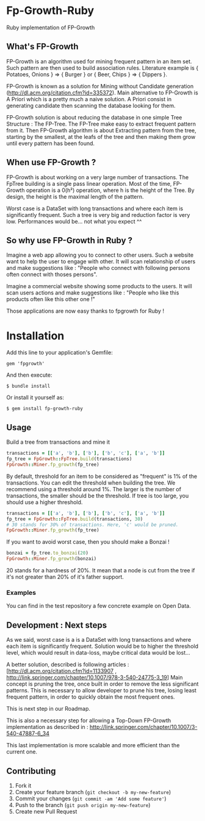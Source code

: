 # Fp-Growth-Ruby

Ruby implementation of FP-Growth

## What's FP-Growth

FP-Growth is an algorithm used for mining frequent pattern in an item set. Such pattern are then used to build association rules.
Literature example is { Potatoes, Onions } => { Burger } or { Beer, Chips } => { Dippers }.

FP-Growth is known as a solution for Mining without Candidate generation (<http://dl.acm.org/citation.cfm?id=335372>).
Main alternative to FP-Growth is A Priori which is a pretty much a naive solution. A Priori consist in generating candidate then scanning the database looking for them.

FP-Growth solution is about reducing the database in one simple Tree Structure : The FP-Tree. The FP-Tree make easy to extract frequent pattern from it.
Then FP-Growth algorithm is about Extracting pattern from the tree, starting by the smallest, at the leafs of the tree and then making them grow until every pattern has been found.

## When use FP-Growth ?

FP-Growth is about working on a very large number of transactions. The FpTree building is a single pass linear operation.
Most of the time, FP-Growth operation is a 0(h²) operation, where h is the height of the Tree. By design, the height is the maximal length of the pattern.

Worst case is a DataSet with long transactions and where each item is significantly frequent. Such a tree is very big and reduction factor is very low. Performances would be... not what you expect ^^

## So why use FP-Growth in Ruby ?

Imagine a web app allowing you to connect to other users. Such a website want to help the user to engage with other. It will scan relationship of users and make suggestions like : "People who connect with following persons often connect with thoses persons".

Imagine a commercial website showing some products to the users. It will scan users actions and make suggestions like : "People who like this products often like this other one !"

Those applications are now easy thanks to fpgrowth for Ruby !

# Installation

Add this line to your application's Gemfile:

    gem 'fpgrowth'

And then execute:

    $ bundle install

Or install it yourself as:

    $ gem install fp-growth-ruby

## Usage

Build a tree from transactions and mine it

```ruby
transactions = [['a', 'b'], ['b'], ['b', 'c'], ['a', 'b']]
fp_tree = FpGrowth::FpTree.build(transactions)
FpGrowth::Miner.fp_growth(fp_tree)

```

By default, threshold for an item to be considered as "frequent" is 1% of the transactions.
You can edit the threshold when building the tree. We recommend using a threshold around 1%.
The larger is the number of transactions, the smaller should be the threshold. If tree is too large, you should use a higher threshold.

```ruby
transactions = [['a', 'b'], ['b'], ['b', 'c'], ['a', 'b']]
fp_tree = FpGrowth::FpTree.build(transactions, 30)
# 30 stands for 30% of transactions. Here, 'c' would be pruned.
FpGrowth::Miner.fp_growth(fp_tree)

```

If you want to avoid worst case, then you should make a Bonzai !
```ruby
bonzai = fp_tree.to_bonzai(20)
FpGrowth::Miner.fp_growth(bonzai)

```
20 stands for a hardness of 20%. It mean that a node is cut from the tree if it's not greater than 20% of it's father support.


### Examples

You can find in the test repository a few concrete example on Open Data.


## Development : Next steps

As we said, worst case is a is a DataSet with long transactions and where each item is significantly frequent. Solution would be to higher the threshold level, which would result in data-loss, maybe critical data would be lost...

A better solution, described is following articles : [<http://dl.acm.org/citation.cfm?id=1133907> , <http://link.springer.com/chapter/10.1007/978-3-540-24775-3_19>]
Main concept is pruning the tree, once built in order to remove the less significant patterns. This is necessary to allow developer to prune his tree, losing least frequent pattern, in order to quickly obtain the most frequent ones.

This is next step in our Roadmap.

This is also a necessary step for allowing a Top-Down FP-Growth implementation as described in : <http://link.springer.com/chapter/10.1007/3-540-47887-6_34>

This last implementation is more scalable and more efficient than the current one.

## Contributing

1. Fork it
2. Create your feature branch (`git checkout -b my-new-feature`)
3. Commit your changes (`git commit -am 'Add some feature'`)
4. Push to the branch (`git push origin my-new-feature`)
5. Create new Pull Request
